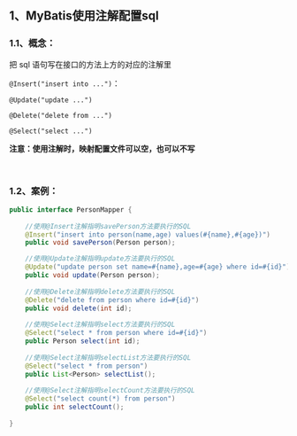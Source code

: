 ## 1、MyBatis使用注解配置sql

### 1.1、概念：

把 sql 语句写在接口的方法上方的对应的注解里

`@Insert("insert into ...")`：

`@Update("update ...")`

`@Delete("delete from ...")`

`@Select("select ...")`

**注意：使用注解时，映射配置文件可以空，也可以不写**

<br>

### 1.2、案例：

~~~java
public interface PersonMapper {          
   
	//使用@Insert注解指明savePerson方法要执行的SQL
	@Insert("insert into person(name,age) values(#{name},#{age})")
	public void savePerson(Person person);    

	//使用@Update注解指明update方法要执行的SQL
	@Update("update person set name=#{name},age=#{age} where id=#{id}")
	public void update(Person person);
    
	//使用@Delete注解指明delete方法要执行的SQL
	@Delete("delete from person where id=#{id}")
	public void delete(int id);
    
	//使用@Select注解指明select方法要执行的SQL
	@Select("select * from person where id=#{id}")
	public Person select(int id);
    
	//使用@Select注解指明selectList方法要执行的SQL
	@Select("select * from person")
	public List<Person> selectList();
    
	//使用@Select注解指明selectCount方法要执行的SQL
	@Select("select count(*) from person")
	public int selectCount();
    
}
~~~

